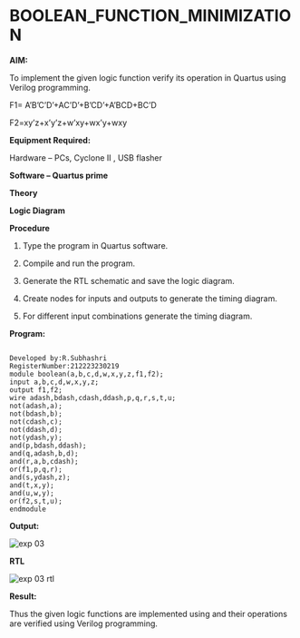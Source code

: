 # BOOLEAN_FUNCTION_MINIMIZATION

**AIM:**

To implement the given logic function verify its operation in Quartus using Verilog programming.

F1= A’B’C’D’+AC’D’+B’CD’+A’BCD+BC’D 

F2=xy’z+x’y’z+w’xy+wx’y+wxy

**Equipment Required:**

Hardware – PCs, Cyclone II , USB flasher

**Software – Quartus prime**

**Theory**

**Logic Diagram**

**Procedure**

1.	Type the program in Quartus software.

2.	Compile and run the program.

3.	Generate the RTL schematic and save the logic diagram.

4.	Create nodes for inputs and outputs to generate the timing diagram.

5.	For different input combinations generate the timing diagram.


**Program:**

```

Developed by:R.Subhashri
RegisterNumber:212223230219
module boolean(a,b,c,d,w,x,y,z,f1,f2);
input a,b,c,d,w,x,y,z;
output f1,f2;
wire adash,bdash,cdash,ddash,p,q,r,s,t,u;
not(adash,a);
not(bdash,b);
not(cdash,c);
not(ddash,d);
not(ydash,y);
and(p,bdash,ddash);
and(q,adash,b,d);
and(r,a,b,cdash);
or(f1,p,q,r);
and(s,ydash,z);
and(t,x,y);
and(u,w,y);
or(f2,s,t,u);
endmodule

```


**Output:**

![exp 03](https://github.com/SubhashriRavichandran10/BOOLEAN_FUNCTION_MINIMIZATION/assets/145743413/b45286af-677f-4935-b7eb-76dff7d2f008)


**RTL**



![exp 03 rtl](https://github.com/SubhashriRavichandran10/BOOLEAN_FUNCTION_MINIMIZATION/assets/145743413/46bb7de7-0f39-4ecf-b8ff-8a59a2a46ae4)







**Result:**

Thus the given logic functions are implemented using and their operations are verified using Verilog programming.

